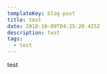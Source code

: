 ```yaml
---
templateKey: blog-post
title: test
date: 2018-10-09T04:25:20.425Z
description: test
tags:
  - test
---
```

test
